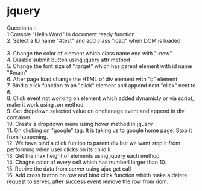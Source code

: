 # jquery
Questions :- <br/>
   1.Console "Hello Word" in document.ready function  <br/>
   2. Select a ID name "#test" and add class "load" when DOM is loaded  <br/>  
   3. Change the color of element which class name end with "-new"  <br/>
   4. Disable submit button using jquery attr method  <br/>
   5. Change the font size of ".target" which has parent element with id name "#main"  <br/>
   6. After page load change the HTML of div element with "p" element  <br/>
   7. Bind a click function to an "click" element and append next "click" next to it.  <br/>
   8. Click event not working on element which added dynamicly or via script, make it work using .on method  <br/>
   9. Get dropdown selected value on onchanage event and append in div container <br/>
   10. Create a dropdown menu using hover method in jquery  <br/>
   11. On clicking on "google" tag. It is taking us to google home page. Stop it from happening.  <br/>
   12. We have bind a click funtion to parent div but we want stop it from performing when user clicks on its child li <br/>
   13. Get the max height of elements using jquery each method  <br/>
   14. Chagne color of every cell which has numberl larger than 10.  <br/>
   15. Retrive the data from server using ajax get call  <br/>
   16. Add cross button on row and bind click function which make a delete request to server, after success event remove the row from dom.  <br/>
